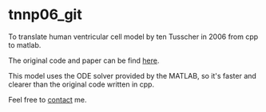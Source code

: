 tnnp06_git
==========

To translate human ventricular cell model by ten Tusscher in 2006 from cpp to matlab.

The original code and paper can be find [here](http://www-binf.bio.uu.nl/khwjtuss/SourceCodes/).

This model uses the ODE solver provided by the MATLAB, so it's faster and clearer than the original code written in cpp.

Feel free to [contact](mailto:shanzhuo.zhang@gmail.com) me.
